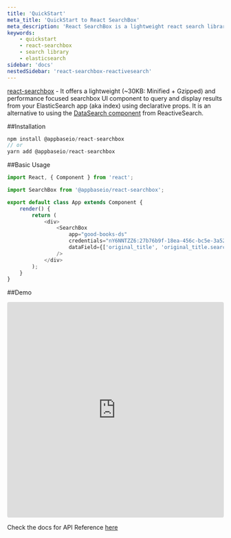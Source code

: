 ```yaml
---
title: 'QuickStart'
meta_title: 'QuickStart to React SearchBox'
meta_description: 'React SearchBox is a lightweight react search library with some common utilities.'
keywords:
    - quickstart
    - react-searchbox
    - search library
    - elasticsearch
sidebar: 'docs'
nestedSidebar: 'react-searchbox-reactivesearch'
---
```


[react-searchbox](https://github.com/appbaseio/react-searchbox) - It offers a lightweight (~30KB: Minified + Gzipped) and performance focused searchbox UI component to query and display results from your ElasticSearch app (aka index) using declarative props. It is an alternative to using the [DataSearch component](/docs/reactivesearch/v3/search/datasearch) from ReactiveSearch.

##Installation

```js
npm install @appbaseio/react-searchbox
// or
yarn add @appbaseio/react-searchbox
```

##Basic Usage

```js
import React, { Component } from 'react';

import SearchBox from '@appbaseio/react-searchbox';

export default class App extends Component {
	render() {
		return (
			<div>
				<SearchBox
					app="good-books-ds"
					credentials="nY6NNTZZ6:27b76b9f-18ea-456c-bc5e-3a5263ebc63d"
					dataField={['original_title', 'original_title.search']}
				/>
			</div>
		);
	}
}
```

##Demo

<iframe src="https://codesandbox.io/embed/github/appbaseio/react-searchbox/tree/master/demo-example" style="width:100%; height:500px; border:0; border-radius: 4px; overflow:hidden;" sandbox="allow-modals allow-forms allow-popups allow-scripts allow-same-origin"></iframe>

Check the docs for API Reference [here](/docs/reactivesearch/react-searchbox/apireference/)
